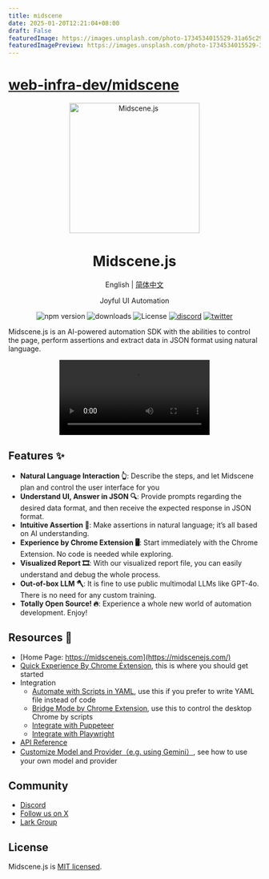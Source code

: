 ```yaml
---
title: midscene
date: 2025-01-20T12:21:04+08:00
draft: False
featuredImage: https://images.unsplash.com/photo-1734534015529-31a65c29880c?ixid=M3w0NjAwMjJ8MHwxfHJhbmRvbXx8fHx8fHx8fDE3MzczNDY3NjJ8&ixlib=rb-4.0.3
featuredImagePreview: https://images.unsplash.com/photo-1734534015529-31a65c29880c?ixid=M3w0NjAwMjJ8MHwxfHJhbmRvbXx8fHx8fHx8fDE3MzczNDY3NjJ8&ixlib=rb-4.0.3
---
```


# [web-infra-dev/midscene](https://github.com/web-infra-dev/midscene)

<p align="center">
  <img alt="Midscene.js"  width="260" src="https://github.com/user-attachments/assets/f60de3c1-dd6f-4213-97a1-85bf7c6e79e4">
</p>

<h1 align="center">Midscene.js</h1>
<div align="center">

English | [简体中文](./README.zh.md)

</div>

<p align="center">
  Joyful UI Automation
</p>

<p align="center">
  <img src="https://img.shields.io/npm/v/@midscene/web?style=flat-square&color=00a8f0" alt="npm version" />
  <img src="https://img.shields.io/npm/dm/@midscene/web.svg?style=flat-square&color=00a8f0" alt="downloads" />
  <img src="https://img.shields.io/badge/License-MIT-blue.svg?style=flat-square&color=00a8f0" alt="License" />
  <a href="https://discord.gg/AFHJBdnn"><img src="https://img.shields.io/discord/1328277792730779648?style=flat-square&color=7289DA&label=Discord&logo=discord&logoColor=white" alt="discord" /></a>
  <a href="https://x.com/midscene_ai"><img src="https://img.shields.io/twitter/follow/midscene_ai?style=flat-square" alt="twitter" /></a>
</p>

Midscene.js is an AI-powered automation SDK with the abilities to control the page, perform assertions and extract data in JSON format using natural language.

<p align="center">
  
<video src="https://github.com/user-attachments/assets/58ebeb48-deb0-4edf-8ca0-af6be5bf1c70" controls />

</p>


## Features ✨

- **Natural Language Interaction 👆**: Describe the steps, and let Midscene plan and control the user interface for you
- **Understand UI, Answer in JSON 🔍**: Provide prompts regarding the desired data format, and then receive the expected response in JSON format.
- **Intuitive Assertion 🤔**: Make assertions in natural language; it’s all based on AI understanding.
- **Experience by Chrome Extension 🖥️**: Start immediately with the Chrome Extension. No code is needed while exploring.
- **Visualized Report 🎞️**: With our visualized report file, you can easily understand and debug the whole process.
- **Out-of-box LLM 🪓**: It is fine to use public multimodal LLMs like GPT-4o. There is no need for any custom training.
- **Totally Open Source! 🔥**: Experience a whole new world of automation development. Enjoy!

## Resources 📄

* [Home Page: https://midscenejs.com](https://midscenejs.com/)
* [Quick Experience By Chrome Extension](https://midscenejs.com/quick-experience.html), this is where you should get started 
* Integration
  * [Automate with Scripts in YAML](https://midscenejs.com/automate-with-scripts-in-yaml.html), use this if you prefer to write YAML file instead of code
  * [Bridge Mode by Chrome Extension](https://midscenejs.com/bridge-mode-by-chrome-extension.html), use this to control the desktop Chrome by scripts
  * [Integrate with Puppeteer](https://midscenejs.com/integrate-with-puppeteer.html)
  * [Integrate with Playwright](https://midscenejs.com/integrate-with-playwright.html)
* [API Reference](https://midscenejs.com/api.html)
* [Customize Model and Provider（e.g. using Gemini）](https://midscenejs.com/model-provider.html), see how to use your own model and provider

## Community

* [Discord](https://discord.gg/AFHJBdnn)
* [Follow us on X](https://x.com/midscene_ai)
* [Lark Group](https://applink.larkoffice.com/client/chat/chatter/add_by_link?link_token=291q2b25-e913-411a-8c51-191e59aab14d)

## License

Midscene.js is [MIT licensed](https://github.com/web-infra-dev/midscene/blob/main/LICENSE).
